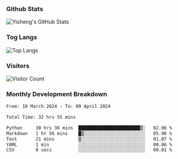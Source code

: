 ### Github Stats
![Yisheng's GitHub Stats](https://github-readme-stats-9qabuvhk1-gongyisheng.vercel.app/api?username=gongyisheng&count_private=true&show_icons=true)
### Tog Langs
![Top Langs](https://github-readme-stats-9qabuvhk1-gongyisheng.vercel.app/api/top-langs/?username=gongyisheng&layout=compact)
### Visitors
![Visitor Count](https://profile-counter.glitch.me/gongyisheng/count.svg)
### Monthly Development Breakdown
<!--START_SECTION:waka-->

```txt
From: 10 March 2024 - To: 09 April 2024

Total Time: 32 hrs 55 mins

Python     30 hrs 36 mins  ███████████████████████▒░   92.96 %
Markdown   1 hr 56 mins    █▒░░░░░░░░░░░░░░░░░░░░░░░   05.90 %
Text       21 mins         ▒░░░░░░░░░░░░░░░░░░░░░░░░   01.07 %
YAML       1 min           ░░░░░░░░░░░░░░░░░░░░░░░░░   00.06 %
CSV        0 secs          ░░░░░░░░░░░░░░░░░░░░░░░░░   00.01 %
```

<!--END_SECTION:waka-->
